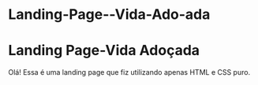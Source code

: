 # Landing-Page--Vida-Ado-ada

<h1>Landing Page-Vida Adoçada</h1>
<p>
  Olá!
  Essa é uma landing page que fiz utilizando apenas HTML e CSS puro.
  
 </p>
